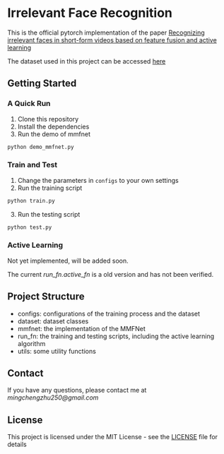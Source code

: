 # Irrelevant Face Recognition

This is the official pytorch implementation of the paper [Recognizing irrelevant faces in short-form videos based on feature fusion and active learning](https://doi.org/10.1016/j.neucom.2022.06.064)

The dataset used in this project can be accessed [here](https://github.com/JasonZuu/IF-Dataset)

## Getting Started
### A Quick Run
1. Clone this repository
2. Install the dependencies
3. Run the demo of mmfnet
```bash
python demo_mmfnet.py
```

### Train and Test
1. Change the parameters in `configs` to your own settings
2. Run the training script
```bash
python train.py
```
3. Run the testing script
```bash
python test.py
```

### Active Learning
Not yet implemented, will be added soon. 

The current _run_fn.active_fn_ is a old version and has not been verified.

## Project Structure
+ configs: configurations of the training process and the dataset
+ dataset: dataset classes
+ mmfnet: the implementation of the MMFNet
+ run_fn: the training and testing scripts, including the active learning algorithm
+ utils: some utility functions

## Contact
If you have any questions, please contact me at _mingchengzhu250@gmail.com_

## License
This project is licensed under the MIT License - see the [LICENSE](LICENSE) file for details

